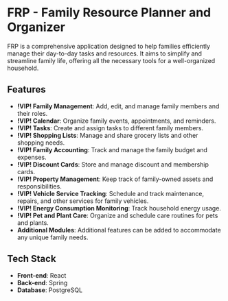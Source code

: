 # FRP - Family Resource Planner and Organizer

FRP is a comprehensive application designed to help families efficiently manage their day-to-day tasks and resources. It aims to simplify and streamline family life, offering all the necessary tools for a well-organized household.

## Features

- **!VIP! Family Management**: Add, edit, and manage family members and their roles.
- **!VIP! Calendar**: Organize family events, appointments, and reminders.
- **!VIP! Tasks**: Create and assign tasks to different family members.
- **!VIP! Shopping Lists**: Manage and share grocery lists and other shopping needs.
- **!VIP! Family Accounting**: Track and manage the family budget and expenses.
- **!VIP! Discount Cards**: Store and manage discount and membership cards.
- **!VIP! Property Management**: Keep track of family-owned assets and responsibilities.
- **!VIP! Vehicle Service Tracking**: Schedule and track maintenance, repairs, and other services for family vehicles.
- **!VIP! Energy Consumption Monitoring**: Track household energy usage.
- **!VIP! Pet and Plant Care**: Organize and schedule care routines for pets and plants.
- **Additional Modules**: Additional features can be added to accommodate any unique family needs.

## Tech Stack

- **Front-end**: React
- **Back-end**: Spring
- **Database**: PostgreSQL
